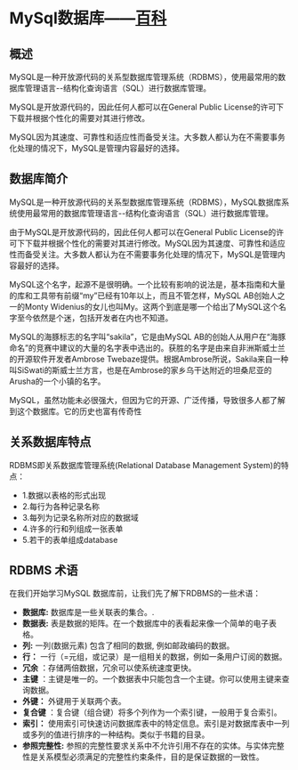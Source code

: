 # MySql数据库——[百科](https://baike.baidu.com/item/MySQL%E6%95%B0%E6%8D%AE%E5%BA%93/10991669?fr=aladdin)

## 概述

MySQL是一种开放源代码的关系型数据库管理系统（RDBMS），使用最常用的数据库管理语言--结构化查询语言（SQL）进行数据库管理。

MySQL是开放源代码的，因此任何人都可以在General Public License的许可下下载并根据个性化的需要对其进行修改。

MySQL因为其速度、可靠性和适应性而备受关注。大多数人都认为在不需要事务化处理的情况下，MySQL是管理内容最好的选择。

## 数据库简介

MySQL是一种开放源代码的关系型数据库管理系统（RDBMS），MySQL数据库系统使用最常用的数据库管理语言--结构化查询语言（SQL）进行数据库管理。

由于MySQL是开放源代码的，因此任何人都可以在General Public License的许可下下载并根据个性化的需要对其进行修改。MySQL因为其速度、可靠性和适应性而备受关注。大多数人都认为在不需要事务化处理的情况下，MySQL是管理内容最好的选择。

MySQL这个名字，起源不是很明确。一个比较有影响的说法是，基本指南和大量的库和工具带有前缀“my”已经有10年以上，而且不管怎样，MySQL AB创始人之一的Monty Widenius的女儿也叫My。这两个到底是哪一个给出了MySQL这个名字至今依然是个迷，包括开发者在内也不知道。

MySQL的海豚标志的名字叫“sakila”，它是由MySQL AB的创始人从用户在“海豚命名”的竞赛中建议的大量的名字表中选出的。获胜的名字是由来自非洲斯威士兰的开源软件开发者Ambrose Twebaze提供。根据Ambrose所说，Sakila来自一种叫SiSwati的斯威士兰方言，也是在Ambrose的家乡乌干达附近的坦桑尼亚的Arusha的一个小镇的名字。

MySQL，虽然功能未必很强大，但因为它的开源、广泛传播，导致很多人都了解到这个数据库。它的历史也富有传奇性

## 关系数据库特点

RDBMS即关系数据库管理系统\(Relational Database Management System\)的特点：

* 1.数据以表格的形式出现
* 2.每行为各种记录名称
* 3.每列为记录名称所对应的数据域
* 4.许多的行和列组成一张表单
* 5.若干的表单组成database

## RDBMS 术语

在我们开始学习MySQL 数据库前，让我们先了解下RDBMS的一些术语：

* **数据库:**
  数据库是一些关联表的集合。.
* **数据表:**
  表是数据的矩阵。在一个数据库中的表看起来像一个简单的电子表格。
* **列:**
  一列\(数据元素\) 包含了相同的数据, 例如邮政编码的数据。
* **行：**
  一行（=元组，或记录）是一组相关的数据，例如一条用户订阅的数据。
* **冗余**
  ：存储两倍数据，冗余可以使系统速度更快。
* **主键**
  ：主键是唯一的。一个数据表中只能包含一个主键。你可以使用主键来查询数据。
* **外键：**
  外键用于关联两个表。
* **复合键**
  ：复合键（组合键）将多个列作为一个索引键，一般用于复合索引。
* **索引：**
  使用索引可快速访问数据库表中的特定信息。索引是对数据库表中一列或多列的值进行排序的一种结构。类似于书籍的目录。
* **参照完整性:**
  参照的完整性要求关系中不允许引用不存在的实体。与实体完整性是关系模型必须满足的完整性约束条件，目的是保证数据的一致性。



